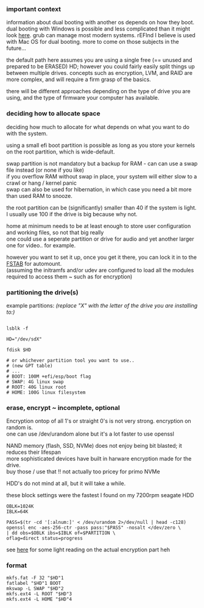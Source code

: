 ### important context

information about dual booting with another os depends on how they boot. dual booting with Windows is possible and less complicated than it might look [here](https://wiki.archlinux.org/title/Dual_boot_with_Windows). grub can manage most modern systems. rEFInd I believe is used with Mac OS for dual booting. more to come on those subjects in the future...

the default path here assumes you are using a single free (== unused and prepared to be ERASED) HD; however you could fairly easily split things up between multiple drives. concepts such as encryption, LVM, and RAID are more complex, and will require a firm grasp of the basics.

there will be different approaches depending on the type of drive you are using, and the type of firmware your computer has available.

### deciding how to allocate space

deciding how much to allocate for what depends on what you want to do with the system.

using a small efi boot partition is possible as long as you store your kernels on the root partition, which is wide-default. <br>

swap partition is not mandatory but a backup for RAM - can can use a swap file instead (or none if you like)<br>
if you overflow RAM without swap in place, your system will either slow to a crawl or hang / kernel panic <br>
swap can also be used for hibernation, in which case you need a bit more than used RAM to snooze. <br>

the root partition can be (significantly) smaller than 40 if the system is light. <br>
I usually use 100 if the drive is big because why not. <br>

home at minimum needs to be at least enough to store user configuration and working files, so not that big really <br>
one could use a seperate partition or drive for audio and yet another larger one for video.. for example. <br>

however you want to set it up, once you get it there, you can lock it in to the [FSTAB](https://wiki.archlinux.org/title/Fstab) for automount. <br>
(assuming the initramfs and/or udev are configured to load all the modules required to access them ~ such as for encryption)

### partitioning the drive(s)


example partitions:
_(replace "X" with the letter of the drive you are installing to:)_
```

lsblk -f

HD="/dev/sdX"

fdisk $HD

# or whichever partition tool you want to use..
# (new GPT table)
# ...
# BOOT: 100M +efi/esp/boot flag
# SWAP: 4G linux swap
# ROOT: 40G linux root
# HOME: 100G linux filesystem
```
### erase, encrypt ~ incomplete, optional

Encryption ontop of all 1's or straight 0's is not very strong. encryption on random is.<br>
one can use /dev/urandom alone but it's a lot faster to use openssl

NAND memory (flash, SSD, NVMe) does not enjoy being bit blasted; it reduces their lifespan <br>
more sophisticated devices have built in harware encryption made for the drive. <br>
buy those / use that !! not actually too pricey for primo NVMe

HDD's do not mind at all, but it will take a while.

these block settings were the fastest I found on my 7200rpm seagate HDD
```
OBLK=1024K
IBLK=64K

PASS=$(tr -cd '[:alnum:]' < /dev/urandom 2>/dev/null | head -c128)
openssl enc -aes-256-ctr -pass pass:"$PASS" -nosalt </dev/zero \
| dd obs=$OBLK ibs=$IBLK of=$PARTITION \
oflag=direct status=progress
```
see [here](https://wiki.archlinux.org/title/Dm-crypt) for some light reading on the actual encryption part heh

### format
```
mkfs.fat -F 32 "$HD"1
fatlabel "$HD"1 BOOT
mkswap -L SWAP "$HD"2 
mkfs.ext4 -L ROOT "$HD"3
mkfs.ext4 -L HOME "$HD"4
```
